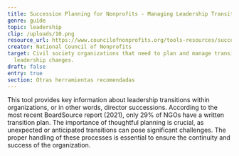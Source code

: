 ```yaml
---
title: Succession Planning for Nonprofits - Managing Leadership Transitions
genre: guide
topic: leadership
clip: /uploads/10.png
resource_url: https://www.councilofnonprofits.org/tools-resources/succession-planning-nonprofits-managing-leadership-transitions
creator: National Council of Nonprofits
target: Civil society organizations that need to plan and manage transitional
  leadership changes.
draft: false
entry: true
section: Otras herramientas recomendadas
---
```

<!--StartFragment-->

This tool provides key information about leadership transitions within organizations, or in other words, director successions. According to the most recent BoardSource report (2021), only 29% of NGOs have a written transition plan. The importance of thoughtful planning is crucial, as unexpected or anticipated transitions can pose significant challenges. The proper handling of these processes is essential to ensure the continuity and success of the organization.

<!--EndFragment-->
